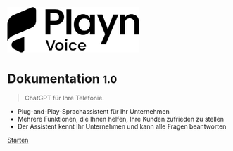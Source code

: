 <!-- _coverpage.md -->

<!-- ![logo](_media/playn-logo.svg width="20") -->
<img src="_media/playn-logo.svg" alt="drawing" width="300"/>

# Dokumentation <small>1.0</small>

> ChatGPT für Ihre Telefonie.

- Plug-and-Play-Sprachassistent für Ihr Unternehmen
- Mehrere Funktionen, die Ihnen helfen, Ihre Kunden zufrieden zu stellen
- Der Assistent kennt Ihr Unternehmen und kann alle Fragen beantworten

<!--[PlaynVoice website](https://playnvoice.com)-->
[Starten](de-ch/guide)

<!-- ![color](#7cc2af) -->